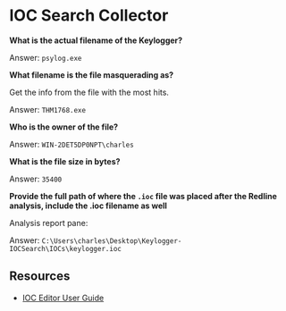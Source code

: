 # IOC Search Collector

**What is the actual filename of the Keylogger?**

Answer: `psylog.exe`

**What filename is the file masquerading as?**

Get the info from the file with the most hits.

Answer: `THM1768.exe`

**Who is the owner of the file?**

Answer: `WIN-2DET5DP0NPT\charles`

**What is the file size in bytes?**

Answer: `35400`

**Provide the full path of where the `.ioc` file was placed after the Redline analysis, include the .ioc filename as well**

Analysis report pane:

Answer: `C:\Users\charles\Desktop\Keylogger-IOCSearch\IOCs\keylogger.ioc`

## Resources

* [IOC Editor User Guide](https://www.fireeye.com/content/dam/fireeye-www/services/freeware/ug-ioc-editor.pdf)
